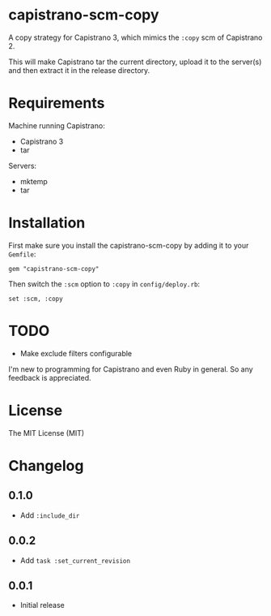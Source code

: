capistrano-scm-copy
===================

A copy strategy for Capistrano 3, which mimics the `:copy` scm of Capistrano 2.

This will make Capistrano tar the current directory, upload it to the server(s) and then extract it in the release directory.

Requirements
============

Machine running Capistrano:

- Capistrano 3
- tar

Servers:

- mktemp
- tar

Installation
============

First make sure you install the capistrano-scm-copy by adding it to your `Gemfile`:

    gem "capistrano-scm-copy"

Then switch the `:scm` option to `:copy` in `config/deploy.rb`:

    set :scm, :copy
    
TODO
====

- Make exclude filters configurable

I'm new to programming for Capistrano and even Ruby in general. So any feedback is appreciated. 

License
=======

The MIT License (MIT)

Changelog
=========

0.1.0
-----

- Add `:include_dir`

0.0.2
-----

- Add `task :set_current_revision` 

0.0.1
-----

- Initial release
